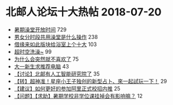 # 北邮人论坛十大热帖 2018-07-20

- [暑期澡堂开放时间](https://bbs.byr.cn/article/Talking/6024405) 729
- [男女分时段共用澡堂是什么操作](https://bbs.byr.cn/article/Picture/3216512) 238
- [借缘来如此版块给浴室上个十大](https://bbs.byr.cn/article/Friends/1880841) 103
- [超时空洗澡~](https://bbs.byr.cn/article/Health/211930) 99
- [为什么会突然就不喜欢了](https://bbs.byr.cn/article/Feeling/3067011) 75
- [大一新生求推荐电脑](https://bbs.byr.cn/article/Notebook/176833) 43
- [【讨论】北邮有人工智能研究院了](https://bbs.byr.cn/article/ML_DM/30603) 35
- [【转】超神准！星座小王子独创的新型占卜、來一起試玩一下！](https://bbs.byr.cn/article/Constellations/326533) 29
- [【建议】如何更好的参加阿里正式校招内推](https://bbs.byr.cn/article/Job/1967271) 25
- [【问题】【求助】暑期学校非学位课挂掉会有影响嘛？](https://bbs.byr.cn/article/StudyShare/186902) 12


